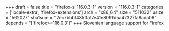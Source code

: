 +++
draft = false
title = "firefox-sl 116.0.3-1"
version = "116.0.3-1"
categories = ['locale-extra', 'firefox-extensions']
arch = "x86_64"
size = "511032"
usize = "562027"
sha1sum = "2ec7bbb1435ffa17e41e8091d5a47327fa8ada06"
depends = "['firefox>=116.0.3']"
+++
Slovenian language support for Firefox